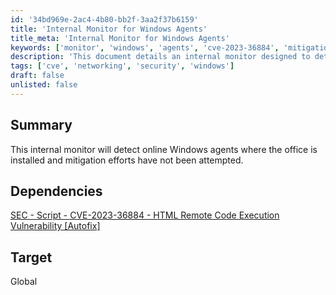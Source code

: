 ```yaml
---
id: '34bd969e-2ac4-4b80-bb2f-3aa2f37b6159'
title: 'Internal Monitor for Windows Agents'
title_meta: 'Internal Monitor for Windows Agents'
keywords: ['monitor', 'windows', 'agents', 'cve-2023-36884', 'mitigation']
description: 'This document details an internal monitor designed to detect online Windows agents where the office is installed, and where mitigation efforts for vulnerabilities have not been attempted.'
tags: ['cve', 'networking', 'security', 'windows']
draft: false
unlisted: false
---
```


## Summary

This internal monitor will detect online Windows agents where the office is installed and mitigation efforts have not been attempted.

## Dependencies

[SEC - Script - CVE-2023-36884 - HTML Remote Code Execution Vulnerability [Autofix]](<../scripts/CVE-2023-36884 - HTML Remote Code Execution Vulnerability Autofix.md>)

## Target

Global
